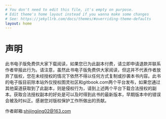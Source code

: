 ```yaml
---
# You don't need to edit this file, it's empty on purpose.
# Edit theme's home layout instead if you wanna make some changes
# See: https://jekyllrb.com/docs/themes/#overriding-theme-defaults
layout: home
---
```

# 声明

此书电子版免费供大家下载阅读，如果您已为此副本付费，请立即申请退款并联系作者举报此行为。请注意，虽然此书电子版免费供大家阅读，但这并不代表作者放弃了版权，您在未经授权的情况下依然不得以任何方式复制或抄袭本书内容。此书的电子版目前除本站外仅授权图灵社区和gitbook.com两个平台发布，如果您通过其他渠道获取到了此副本，则是侵权行为，请到上述两个平台下载合法授权的副本。获取合法授权副本的好处是可以及时得到此书的最新版本，早期版本中的错误会被及时纠正。感谢您对版权保护工作所做出的贡献。

作者邮箱:shijingjing02@163.com